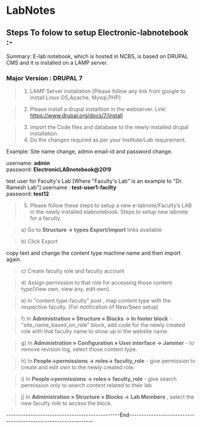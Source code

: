 # LabNotes
## Steps To folow to setup Electronic-labnotebook :-

Summary: E-lab notebook, which is hosted in NCBS, is based on DRUPAL CMS and it is installed on a LAMP server.

### Major Version : DRUPAL 7

> 1. LAMP Server installation [Please follow any link from google to install Linux OS,Apache, Mysql,PHP]

> 2. Please install a drupal installtion in the webserver.
Link: https://www.drupal.org/docs/7/install

> 3. Import the Code files and database to the newly installed drupal installation.
> 4. Do the changes required as per your Institute/Lab requirement.

Example: Site name change, admin email-id and password change.

username:  **admin**  
password: **ElectronicLABnotebook@20!9**

test user for Faculty's Lab  [Where "Faculty's Lab" is an example to "Dr. Ramesh Lab"]
username : **test-user1-facilty**  
password: **test12**

> 5. Please follow these steps to setup a new e-labnote/Faculty’s LAB in the newly installed elabnotebook. Steps to setup new labnote for a faculty.

> a) Go to **Structure -> types Export/import** links available

> b)  Click Export

copy text and change the content type machine name and then import again.

> c) Create faculty role and faculty account

> d) Assign permission to that role for accessing those content type(View own, view any, edit own).

> e) In "content type-faculty" post , map content type with the respective faculty. (For notification of New/Seen setup)

> f) In **Administration » Structure » Blocks -> In footer block** - "site_name_based_on_role" block, add code for the newly created role with that faculty name to show up in the website name.

> g) In **Administration » Configuration » User interface -> Jammer** - to remove revision log, select those content type.

> h) In **People->permissions -> roles-> faculty_role** - give permission to create and edit own to the newly created role.

> i) In **People->permissions -> roles-> faculty_role** - give search permission only to search content related to their lab

> j) In **Administration » Structure » Blocks -> Lab Members** , select the new faculty role to access the block.


-----------------------------------------------End---------------------------------------------------------------



